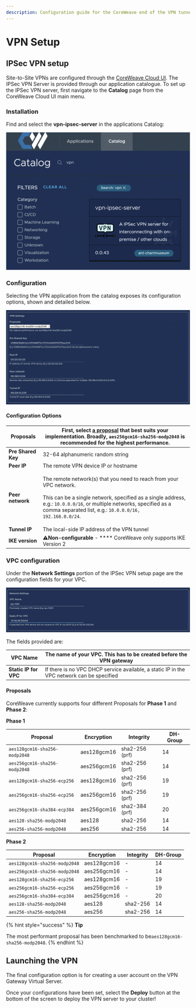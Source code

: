 ```yaml
---
description: Configuration guide for the CoreWeave end of the VPN tunnel.
---
```


# VPN Setup

## IPSec VPN setup

Site-to-Site VPNs are configured through the [CoreWeave Cloud UI](../../../../../virtual-servers/deployment-methods/coreweave-apps.md). The IPSec VPN Server is provided through our application catalogue. To set up the IPSec VPN server, first navigate to the **Catalog** page from the CoreWeave Cloud UI main menu.

### Installation

Find and select the **vpn-ipsec-server** in the applications Catalog:

![The applications page on CoreWeave Cloud, with a search filter for "vpn"](<../../../../.gitbook/assets/image (2) (1).png>)

### Configuration

Selecting the VPN application from the catalog exposes its configuration options, shown and detailed below.

![VPN Server configuration example](<../../../../.gitbook/assets/image (1) (1) (1) (1).png>)

#### Configuration Options

| **Proposals**      | First, select [a proposal](vpn-setup.md#proposals) that best suits your implementation. Broadly, `aes256gcm16-sha256-modp2048` is recommended for the highest performance.                                                                                                                |
| ------------------ | ----------------------------------------------------------------------------------------------------------------------------------------------------------------------------------------------------------------------------------------------------------------------------------------- |
| **Pre Shared Key** | 32-64 alphanumeric random string                                                                                                                                                                                                                                                          |
| **Peer IP**        | The remote VPN device IP or hostname                                                                                                                                                                                                                                                      |
| **Peer network**   | <p>The remote network(s) that you need to reach from your VPC network.<br><br>This can be a single network, specified as a single address, e.g.: <code>10.0.0.0/16</code>, or multiple networks, specified as a comma separated list, e.g.: <code>10.0.0.0/16, 192.168.0.0/24</code>.</p> |
| **Tunnel IP**      | The local-side IP address of the VPN tunnel                                                                                                                                                                                                                                               |
| **IKE version**    | :warning:**Non-configurable** - **** CoreWeave only supports IKE Version 2                                                                                                                                                                                                                |

### VPC configuration

Under the **Network Settings** portion of the IPSec VPN setup page are the configuration fields for your VPC.

![VPC configuration example](<../../../../.gitbook/assets/image (2) (2).png>)

The fields provided are:

| **VPC Name**          | The name of your VPC. This has to be created before the VPN gateway                        |
| --------------------- | ------------------------------------------------------------------------------------------ |
| **Static IP for VPC** | If there is no VPC DHCP service available, a static IP in the VPC network can be specified |

#### Proposals

CoreWeave currently supports four different Proposals for **Phase 1** and **Phase 2**:

**Phase 1**

| Proposal                       | Encryption  | Integrity      | DH-Group |
| ------------------------------ | ----------- | -------------- | -------- |
| `aes128gcm16-sha256-modp2048​` | aes128gcm16 | sha2-256 (prf) | 14       |
| `aes256gcm16-sha256-modp2048`  | aes256gcm16 | sha2-256 (prf) | 14       |
| `aes128gcm16-sha256-ecp256`    | aes128gcm16 | sha2-256 (prf) | 19       |
| `aes256gcm16-sha256-ecp256`    | aes256gcm16 | sha2-256 (prf) | 19       |
| `aes256gcm16-sha384-ecp384`    | aes256gcm16 | sha2-384 (prf) | 20       |
| `aes128-sha256-modp2048`       | aes128      | sha2-256       | 14       |
| `aes256-sha256-modp2048`       | aes256      | sha2-256       | 14       |

**Phase 2**

| Proposal                       | Encryption  | Integrity | DH-Group |
| ------------------------------ | ----------- | --------- | -------- |
| `aes128gcm16-sha256-modp2048​` | aes128gcm16 | -         | 14       |
| `aes256gcm16-sha256-modp2048`  | aes256gcm16 | -         | 14       |
| `aes128gcm16-sha256-ecp256`    | aes128gcm16 | -         | 19       |
| `aes256gcm16-sha256-ecp256`    | aes256gcm16 | -         | 19       |
| `aes256gcm16-sha384-ecp384`    | aes256gcm16 | -         | 20       |
| `aes128-sha256-modp2048`       | aes128      | sha2-256  | 14       |
| `aes256-sha256-modp2048`       | aes256      | sha2-256  | 14       |

{% hint style="success" %}
**Tip**

The most performant proposal has been benchmarked to be`aes128gcm16-sha256-modp2048`.
{% endhint %}

## Launching the VPN

The final configuration option is for creating a user account on the VPN Gateway Virtual Server.

Once your configurations have been set, select the **Deploy** button at the bottom of the screen to deploy the VPN server to your cluster!
